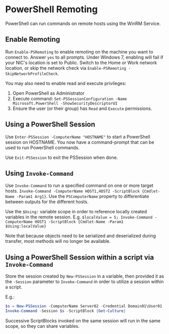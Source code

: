 # PowerShell Remoting
PowerShell can run commands on remote hosts using the WinRM Service.

## Enable Remoting
Run `Enable-PSRemoting` to enable remoting on the machine you want to connect to. Answer `yes` to all prompts. Under Windows 7, enabling will fail if your NIC's location is set to Public. Switch to the Home or Work network location, or skip the network check via `Enable-PSRemoting -SkipNetworkProfileCheck`.

You may also need to enable read and execute privileges:

1. Open PowerShell as Administrator
2. Execute command: `Set-PSSessionConfiguration -Name Microsoft.PowerShell -ShowSecurityDescriptorUI`
3. Ensure the user (or their group) has `Read` and `Execute` permissions.

## Using a PowerShell Session
Use `Enter-PSSession -ComputerName "HOSTNAME"` to start a PowerShell session on HOSTNAME. You now have a command-prompt that can be used to run PowerShell commands.

Use `Exit-PSSession` to exit the PSSession when done.

## Using `Invoke-Command`
Use `Invoke-Command` to run a specified command on one or more target hosts. `Invoke-Command -ComputerName HOST1,HOST2 -ScriptBlock {Cmdlet-Name -Param1 Arg1}`. Use the `PSComputerName` property to differentiate between outputs for the different hosts.

Use the `$Using:` variable scope in order to reference locally created variables in the remote session. E.g. `$localValue = 5; Invoke-Command -ComputerName HOST1 -ScriptBlock {Cmdlet-Name -Param1 $Using:localValue}`

Note that because objects need to be serialized and deserialized during transfer, most methods will no longer be available.

## Using a PowerShell Session within a script via `Invoke-Command`
Store the session created by `New-PSSession` in a variable, then provided it as the `-Session` parameter to `Invoke-Command` in order to utilize a session within a script.

E.g.:

```PowerShell
$s = New-PSSession -ComputerName Server02 -Credential Domain01\User01
Invoke-Command -Session $s -ScriptBlock {Get-Culture}
```

Successive ScriptBlocks invoked on the same session will run in the same scope, so they can share variables.


